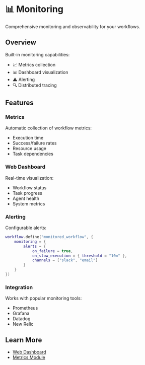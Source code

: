 # 📊 Monitoring

Comprehensive monitoring and observability for your workflows.

## Overview

Built-in monitoring capabilities:

- 📈 Metrics collection
- 📊 Dashboard visualization
- ⚠️ Alerting
- 🔍 Distributed tracing

## Features

### Metrics
Automatic collection of workflow metrics:
- Execution time
- Success/failure rates
- Resource usage
- Task dependencies

### Web Dashboard
Real-time visualization:
- Workflow status
- Task progress
- Agent health
- System metrics

### Alerting
Configurable alerts:
```lua
workflow.define("monitored_workflow", {
    monitoring = {
        alerts = {
            on_failure = true,
            on_slow_execution = { threshold = "10m" },
            channels = ["slack", "email"]
        }
    }
})
```

### Integration
Works with popular monitoring tools:
- Prometheus
- Grafana
- Datadog
- New Relic

## Learn More

- [Web Dashboard](../web-dashboard.md)
- [Metrics Module](../state-module.md)
